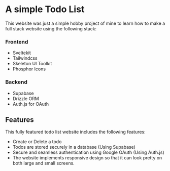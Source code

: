 # A simple Todo List
This website was just a simple hobby project of mine to learn how to make a full stack website using the following stack:

### Frontend
- Sveltekit
- Tailwindcss
- Skeleton UI Toolkit
- Phosphor Icons

### Backend
- Supabase
- Drizzle ORM
- Auth.js for OAuth

## Features
This fully featured todo list website includes the following features:
- Create or Delete a todo
- Todos are stored securely in a database (Using Supabase)
- Secure and seamless authentication using Google OAuth (Using Auth.js)
- The website implements responsive design so that it can look pretty on both large and small screens.
